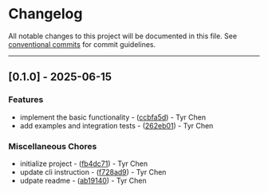 # Changelog

All notable changes to this project will be documented in this file. See [conventional commits](https://www.conventionalcommits.org/) for commit guidelines.

---
## [0.1.0] - 2025-06-15

### Features

- implement the basic functionality - ([ccbfa5d](https://github.com/commit/ccbfa5d60f68d1a4c086ac398dcc65003b8d23ae)) - Tyr Chen
- add examples and integration tests - ([262eb01](https://github.com/commit/262eb01ca904108c877f059ed3e5d8b61210d095)) - Tyr Chen

### Miscellaneous Chores

- initialize project - ([fb4dc71](https://github.com/commit/fb4dc7178dab049cc5b418dddbe70ac97c9c130c)) - Tyr Chen
- update cli instruction - ([f728ad9](https://github.com/commit/f728ad95d49753b0cdbebd1be4b2a2782d5c6f0e)) - Tyr Chen
- udpate readme - ([ab19140](https://github.com/commit/ab191404002a18f261151de7c3c9f37ba1afaff1)) - Tyr Chen

<!-- generated by git-cliff -->
